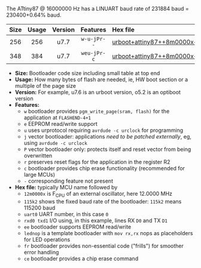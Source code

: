 The ATtiny87 @ 16000000 Hz has a LINUART baud rate of 231884 baud = 230400+0.64% baud.

|Size|Usage|Version|Features|Hex file|
|:-:|:-:|:-:|:-:|:--|
|256|256|u7.7|`w-u-jPr--`|[urboot+attiny87++8m0000x++115k2_uart0_rxa0_txa1_lednop_fr.hex](https://raw.githubusercontent.com/stefanrueger/urboot.hex/main/mcus/attiny87/external_oscillator/fcpu++8m0000_Hz/br++115k2_bps/urboot+attiny87++8m0000x++115k2_uart0_rxa0_txa1_lednop_fr.hex)|
|348|384|u7.7|`weu-jPr-c`|[urboot+attiny87++8m0000x++115k2_uart0_rxa0_txa1_ee_lednop_fr_ce.hex](https://raw.githubusercontent.com/stefanrueger/urboot.hex/main/mcus/attiny87/external_oscillator/fcpu++8m0000_Hz/br++115k2_bps/urboot+attiny87++8m0000x++115k2_uart0_rxa0_txa1_ee_lednop_fr_ce.hex)|

- **Size:** Bootloader code size including small table at top end
- **Usage:** How many bytes of flash are needed, ie, HW boot section or a multiple of the page size
- **Version:** For example, u7.6 is an urboot version, o5.2 is an optiboot version
- **Features:**
  + `w` bootloader provides `pgm_write_page(sram, flash)` for the application at `FLASHEND-4+1`
  + `e` EEPROM read/write support
  + `u` uses urprotocol requiring `avrdude -c urclock` for programming
  + `j` vector bootloader: applications *need to be patched externally*, eg, using `avrdude -c urclock`
  + `P` vector bootloader only: protects itself and reset vector from being overwritten
  + `r` preserves reset flags for the application in the register R2
  + `c` bootloader provides chip erase functionality (recommended for large MCUs)
  + `-` corresponding feature not present
- **Hex file:** typically MCU name followed by
  + `12m0000x` is F<sub>CPU</sub> of an external oscillator, here 12.0000 MHz
  + `115k2` shows the fixed baud rate of the bootloader: `115k2` means 115200 baud
  + `uart0` UART number, in this case `0`
  + `rxd0 txd1` I/O using, in this example, lines RX `D0` and TX `D1`
  + `ee` bootloader supports EEPROM read/write
  + `lednop` is a template bootloader with `mov rx,rx` nops as placeholders for LED operations
  + `fr` bootloader provides non-essential code ("frills") for smoother error handling
  + `ce` bootloader provides a chip erase command
